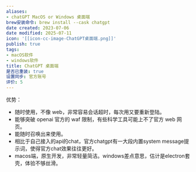 ```yaml
---
aliases:
- chatGPT MacOS or Windows 桌面端
brew安装命令: brew install --cask chatgpt
date created: 2023-07-06
date modified: 2025-07-11
icon: '[[icon-cc-image-ChatGPT桌面端.png]]'
publish: true
tags:
- macOS软件
- windows软件
title: ChatGPT 桌面端
是否已重装: true
设置同步: 官方账号
评价: 5
---
```

优势：

- 随时使用，不像 web，非常容易会话超时，每次用又要重新登陆。
- 能够突破 openai 官方的 waf 限制，有些科学工具可能上不了官方 web 网页。
- 能随时召唤出来使用。
- 相比于自己接入的api的chat，官方chatgpt有一大段内置system message提示词，使得官方chat效果往往更好。
- macos端，原生开发，非常轻量简洁。windows差点意思，估计是electron套壳，体验不够丝滑。
